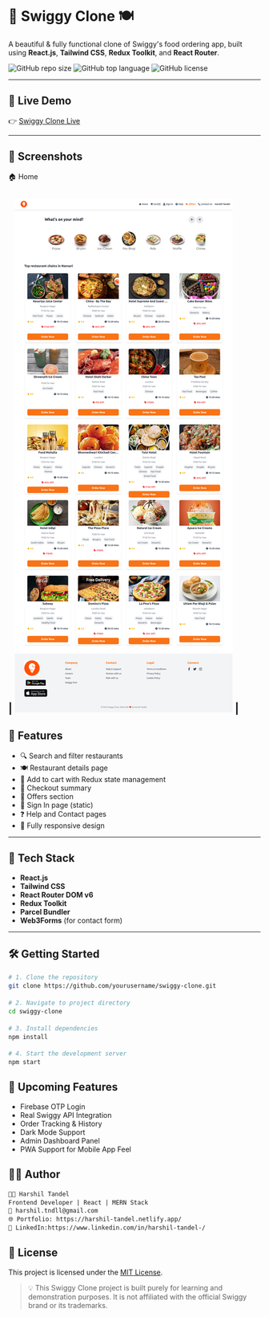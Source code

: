 # 🛵 Swiggy Clone 🍽️

A beautiful & fully functional clone of Swiggy's food ordering app, built using **React.js**, **Tailwind CSS**, **Redux Toolkit**, and **React Router**.

![GitHub repo size](https://img.shields.io/github/repo-size/yourusername/swiggy-clone?style=flat-square)
![GitHub top language](https://img.shields.io/github/languages/top/yourusername/swiggy-clone?style=flat-square)
![GitHub license](https://img.shields.io/github/license/yourusername/swiggy-clone?style=flat-square)

---

## 🚀 Live Demo

👉 [Swiggy Clone Live](https://your-deployment-link.vercel.app)

---

## 📸 Screenshots

 🏠 Home 

| ![Home](screenshots/home.png) |
---

## 🌟 Features

- 🔍 Search and filter restaurants  
- 🍽️ Restaurant details page  
- 🛒 Add to cart with Redux state management  
- 🧾 Checkout summary 
- 🎁 Offers section  
- 🧑 Sign In page (static)  
- ❓ Help and Contact pages  
- 📲 Fully responsive design  

---

## 🧰 Tech Stack

- **React.js**
- **Tailwind CSS**
- **React Router DOM v6**
- **Redux Toolkit**
- **Parcel Bundler**
- **Web3Forms** (for contact form)

---

## 🛠️ Getting Started

```bash
# 1. Clone the repository
git clone https://github.com/yourusername/swiggy-clone.git

# 2. Navigate to project directory
cd swiggy-clone

# 3. Install dependencies
npm install

# 4. Start the development server
npm start
```

## 🔮 Upcoming Features

-  Firebase OTP Login  
-  Real Swiggy API Integration  
- Order Tracking & History  
- Dark Mode Support  
-  Admin Dashboard Panel  
-  PWA Support for Mobile App Feel  

## 🙋‍♂️ Author

```txt
👨‍💻 Harshil Tandel  
Frontend Developer | React | MERN Stack  
📧 harshil.tndll@gmail.com  
🌐 Portfolio: https://harshil-tandel.netlify.app/
🔗 LinkedIn:https://www.linkedin.com/in/harshil-tandel-/
```

## 📜 License


This project is licensed under the [MIT License](LICENSE).

> 💡 This Swiggy Clone project is built purely for learning and demonstration purposes. It is not affiliated with the official Swiggy brand or its trademarks.

